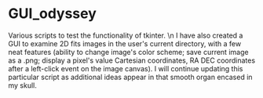 # GUI_odyssey
Various scripts to test the functionality of tkinter. \n
I have also created a GUI to examine 2D fits images in the user's current directory, with a few neat features (ability to change image's color scheme; save current image as a .png; display a pixel's value Cartesian coordinates, RA DEC coordinates after a left-click event on the image canvas). I will continue updating this particular script as additional ideas appear in that smooth organ encased in my skull.
